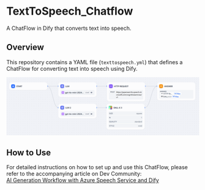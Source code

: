 # TextToSpeech_Chatflow

A ChatFlow in Dify that converts text into speech.

## Overview
This repository contains a YAML file (`texttospeech.yml`) that defines a ChatFlow for converting text into speech using Dify.

![Workflow Example](https://github.com/aimakotoworks/TextToSpeech_Chatflow/blob/main/Screenshot%202024-11-24%20201754.png)

## How to Use
For detailed instructions on how to set up and use this ChatFlow, please refer to the accompanying article on Dev Community:  
[AI Generation Workflow with Azure Speech Service and Dify](https://dev.to/works_ai_makoto_a67a7ff7e/ai-generation-workflow-with-azure-speech-service-and-dify-full-automation-of-podcast-and-image-ohh)
